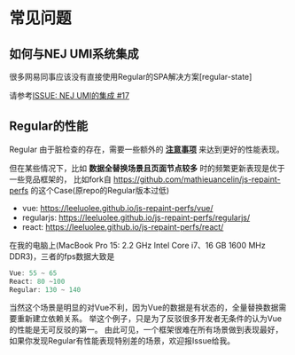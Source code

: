 
# 常见问题


## 如何与NEJ UMI系统集成

很多网易同事应该没有直接使用Regular的SPA解决方案[regular-state]

请参考[ISSUE: NEJ UMI的集成 #17 ](https://github.com/regularjs/guide/issues/17)



## Regular的性能

Regular 由于脏检查的存在，需要一些额外的 [__注意事项__](../topic/performance.md) 来达到更好的性能表现。

但在某些情况下，比如 __数据全替换场景且页面节点较多__ 时的频繁更新表现是优于一些竞品框架的，
比如fork自 https://github.com/mathieuancelin/js-repaint-perfs 的这个Case(原repo的Regular版本过低)

- vue: https://leeluolee.github.io/js-repaint-perfs/vue/
- regularjs: https://leeluolee.github.io/js-repaint-perfs/regularjs/
- react: https://leeluolee.github.io/js-repaint-perfs/react/
 
在我的电脑上(MacBook Pro 15: 2.2 GHz Intel Core i7、16 GB 1600 MHz DDR3)，三者的fps数据大致是

```js
Vue: 55 ~ 65
React: 80 ~100
Regular: 130 ~ 140
```

当然这个场景是明显的对Vue不利，因为Vue的数据是有状态的，全量替换数据需要重新建立依赖关系。
举这个例子，只是为了反驳很多开发者无条件的认为Vue的性能是无可反驳的第一。
由此可见，一个框架很难在所有场景做到表现最好，如果你发现Regular有性能表现特别差的场景，欢迎报Issue给我。

